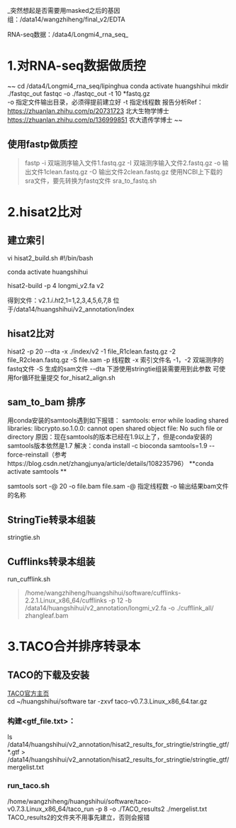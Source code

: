 _突然想起是否需要用masked之后的基因组：/data14/wangzhiheng/final_v2/EDTA

RNA-seq数据：/data4/Longmi4_rna_seq_
# 1.对RNA-seq数据做质控
~~
cd /data4/Longmi4_rna_seq/lipinghua
conda activate huangshihui
mkdir ./fastqc_out
fastqc -o ./fastqc_out -t 10 *fastq.gz    
-o 指定文件输出目录，必须得提前建立好
-t 指定线程数
报告分析Ref：
https://zhuanlan.zhihu.com/p/20731723 北大生物学博士
https://zhuanlan.zhihu.com/p/136999851 农大遗传学博士
~~
## 使用fastp做质控
> fastp -i 双端测序输入文件1.fastq.gz -I 双端测序输入文件2.fastq.gz -o 输出文件1clean.fastq.gz -O 输出文件2clean.fastq.gz
使用NCBI上下载的sra文件，要先转换为fastq文件 sra_to_fastq.sh

# 2.hisat2比对
## 建立索引
vi hisat2_build.sh
  #!/bin/bash
  
  conda activate huangshihui
  
  hisat2-build -p 4 longmi_v2.fa v2

得到文件：v2.1.$i.ht2,$1=1,2,3,4,5,6,7,8 位于/data14/huangshihui/v2_annotation/index
## hisat2比对
hisat2 -p 20 --dta -x ./index/v2 -1 file_R1clean.fastq.gz -2 file_R2clean.fastq.gz -S file.sam
-p 线程数
-x 索引文件名
-1，-2 双端测序的fastq文件
-S 生成的sam文件
--dta 下游使用stringtie组装需要用到此参数
可使用for循环批量提交 for_hisat2_align.sh
## sam_to_bam 排序
用conda安装的samtools遇到如下报错：
samtools: error while loading shared libraries: libcrypto.so.1.0.0: cannot open shared object file: No such file or directory
原因：现在samtools的版本已经在1.9以上了，但是conda安装的samtools版本依然是1.7
解决：conda install -c bioconda samtools=1.9 --force-reinstall（参考https://blog.csdn.net/zhangjunya/article/details/108235796）
**conda activate samtools **

samtools sort -@ 20 -o file.bam file.sam
-@ 指定线程数
-o 输出结果bam文件的名称
## StringTie转录本组装
stringtie.sh
## Cufflinks转录本组装
run_cufflink.sh
> /home/wangzhiheng/huangshihui/software/cufflinks-2.2.1.Linux_x86_64/cufflinks -p 12 -b /data14/huangshihui/v2_annotation/longmi_v2.fa -o ./cufflink_all/ zhangleaf.bam
# 3.TACO合并排序转录本
## TACO的下载及安装
[TACO官方主页](http://tacorna.github.io/)  
cd ~/huangshihui/software
tar -zxvf taco-v0.7.3.Linux_x86_64.tar.gz
### 构建<gtf_file.txt>：
ls /data14/huangshihui/v2_annotation/hisat2_results_for_stringtie/stringtie_gtf/*.gtf > /data14/huangshihui/v2_annotation/hisat2_results_for_stringtie/stringtie_gtf/mergelist.txt
### run_taco.sh
/home/wangzhiheng/huangshihui/software/taco-v0.7.3.Linux_x86_64/taco_run -p 8 -o ./TACO_results2 ./mergelist.txt
TACO_results2的文件夹不用事先建立，否则会报错





